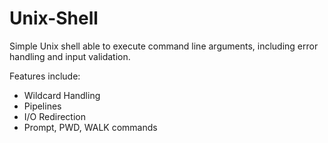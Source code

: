 # Unix-Shell
Simple Unix shell able to execute command line arguments, including error handling and input validation.

Features include:
- Wildcard Handling
- Pipelines
- I/O Redirection
- Prompt, PWD, WALK commands
